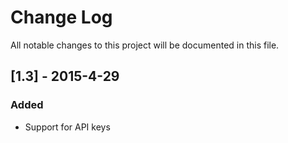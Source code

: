 # Change Log
All notable changes to this project will be documented in this file.

## [1.3] - 2015-4-29
### Added
- Support for API keys

